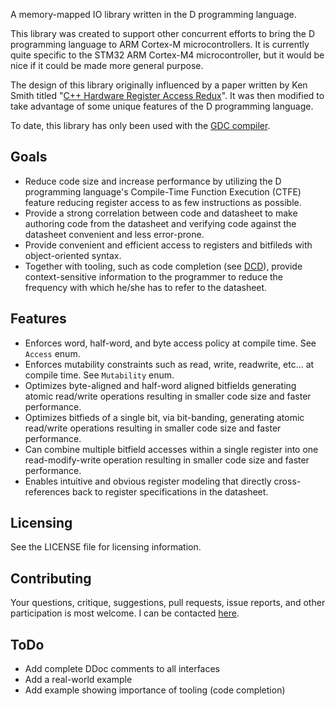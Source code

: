 A memory-mapped IO library written in the D programming language.

This library was created to support other concurrent efforts to bring the D programming language to ARM Cortex-M microcontrollers.  It is currently quite specific to the STM32 ARM Cortex-M4 microcontroller, but it would be nice if it could be made more general purpose.  

The design of this library originally influenced by a paper written by Ken Smith titled "[C++ Hardware Register Access Redux](http://yogiken.files.wordpress.com/2010/02/c-register-access.pdf)". It was then modified to take advantage of some unique features of the D programming language. 

To date, this library has only been used with the [GDC compiler](https://github.com/D-Programming-GDC/GDC).

Goals
---------
* Reduce code size and increase performance by utilizing the D programming language's Compile-Time Function Execution (CTFE) feature reducing register access to as few instructions as possible.
* Provide a strong correlation between code and datasheet to make authoring code from the datasheet and verifying code against the datasheet convenient and less error-prone.
* Provide convenient and efficient access to registers and bitfileds with object-oriented syntax.
* Together with tooling, such as code completion (see [DCD](https://github.com/Hackerpilot/DCD)), provide context-sensitive information to the programmer to reduce the frequency with which he/she has to refer to the datasheet.

Features
--------
* Enforces word, half-word, and byte access policy at compile time.  See `Access` enum.
* Enforces mutability constraints such as read, write, readwrite, etc... at compile time. See `Mutability` enum.
* Optimizes byte-aligned and half-word aligned bitfields generating atomic read/write operations resulting in smaller code size and faster performance.
* Optimizes bitfieds of a single bit, via bit-banding, generating atomic read/write operations resulting in smaller code size and faster performance.
* Can combine multiple bitfield accesses within a single register into one read-modify-write operation resulting in smaller code size and faster performance.
* Enables intuitive and obvious register modeling that directly cross-references back to register specifications in the datasheet.

Licensing
---------
See the LICENSE file for licensing information.

Contributing
------------
Your questions, critique, suggestions, pull requests, issue reports, and other participation is most welcome.  I can be contacted [here](https://www.sites.google.com/site/contactmikewebform/).

ToDo
---------
* Add complete DDoc comments to all interfaces
* Add a real-world example
* Add example showing importance of tooling (code completion)
